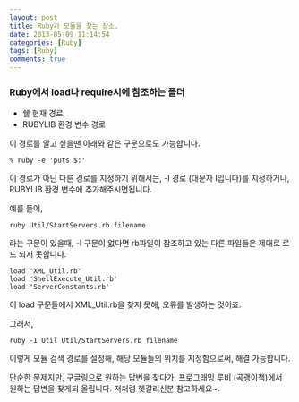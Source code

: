```yaml
---
layout: post
title: Ruby가 모듈을 찾는 장소.
date: 2013-05-09 11:14:54
categories: [Ruby]
tags: [Ruby]
comments: true
---
```


### Ruby에서 load나 require시에 참조하는 폴더
* 쉘 현재 경로 
* RUBYLIB 환경 변수 경로

이 경로를 알고 싶을땐 아래와 같은 구문으로도 가능합니다.

    % ruby -e 'puts $:'

이 경로가 아닌 다른 경로를 지정하기 위해서는, -I 경로 (대문자 I입니다)를 지정하거나, RUBYLIB 환경 변수에 추가해주시면됩니다.

예를 들어,

    ruby Util/StartServers.rb filename

라는 구문이 있을때, -I 구문이 없다면 rb파일이 참조하고 있는 다른 파일들은 제대로 로드 되지 못합니다.

    load 'XML_Util.rb'
    load 'ShellExecute_Util.rb'
    load 'ServerConstants.rb'

이 load 구문들에서 XML_Util.rb을 찾지 못해, 오류를 발생하는 것이죠.

그래서, 

    ruby -I Util Util/StartServers.rb filename

이렇게 모듈 검색 경로를 설정해, 해당 모듈들의 위치를 지정함으로써, 해결 가능합니다.

단순한 문제지만, 구글링으로 원하는 답변을 찾다가, 프로그래밍 루비 (곡괭이책)에서 원하는 답변을 찾게되 올립니다. 저처럼 헷갈리신분 참고하세요~.